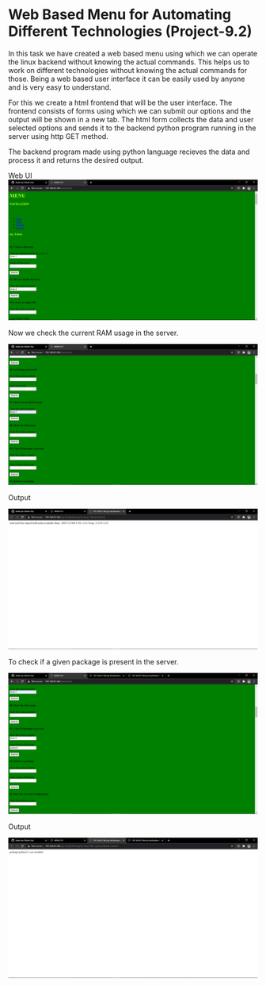 # Web Based Menu for Automating Different Technologies (Project-9.2)

In this task we have created a web based menu using which we can operate the linux backend without knowing the actual commands.
This helps us to work on different technologies without knowing the actual commands for those. Being a web based user interface it can be easily used by anyone and is very easy to understand.

For this we create a html frontend that will be the user interface. The frontend consists of forms using which we can submit our options and the output will be shown in a new tab.
The html form collects the data and user selected options and sends it to the backend python program running in the server using http GET method. 

The backend program made using python language recieves the data and process it and returns the desired output.

Web UI
![frontend](images/image-1.png?raw=true)


Now we check the current RAM usage in the server.

![ram check](images/image-2.png?raw=true)

Output

![output](images/image-3.png?raw=true)


To check if a given package is present in the server.

![pack_check](images/image-4.png?raw=true)

Output

![output](images/image-5.png?raw=true)
